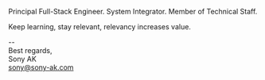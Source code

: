 Principal Full-Stack Engineer. System Integrator. Member of Technical Staff.

Keep learning, stay relevant, relevancy increases value.

--<br>
Best regards,<br>
Sony AK<br>
sony@sony-ak.com

